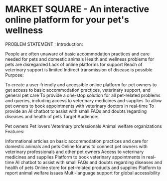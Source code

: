 # MARKET SQUARE - An interactive online platform for your pet's wellness

PROBLEM STATEMENT :
Introduction:

People are often unaware of basic accommodation practices and care needed for pets and domestic animals
Health and wellness problems for pets are disregarded
Lack of online platforms for support
Reach of veterinary support is limited
Indirect transmission of disease is possible
Purpose:

To create a user-friendly and accessible online platform for pet owners to get access to basic accommodation practices, veterinary support, and general pet care
To provide a one-stop solution for all pet-related problems and queries, including access to veterinary medicines and supplies
To allow pet owners to book appointments with veterinary doctors in real-time
To provide an AI chatbot to assist with small FAQs and doubts regarding diseases and health of pets
Target Audience:

Pet owners
Pet lovers
Veterinary professionals
Animal welfare organizations
Features:

Informational articles on basic accommodation practices and care for domestic animals and pets
Online forums to connect pet owners with veterinary professionals and other pet owners
Access to veterinary medicines and supplies
Platform to book veterinary appointments in real-time
AI chatbot to assist with small FAQs and doubts regarding diseases and health of pets
Online store for pet-related products and supplies
Platform to report animal welfare issues
Multi-language support for global accessibility
